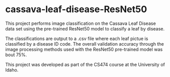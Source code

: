 # cassava-leaf-disease-ResNet50
This project performs image classification on the Cassava Leaf Disease data set using the pre-trained ResNet50 model to classify a leaf by disease.

The classifications are output to a .csv file where each leaf pictue is classified by a disease ID code.
The overall validation accuracy through the image processing methods used with the ResNet50 pre-trained model was bout 75%. 

This project was developed as part of the CS474 course at the University of Idaho. 
